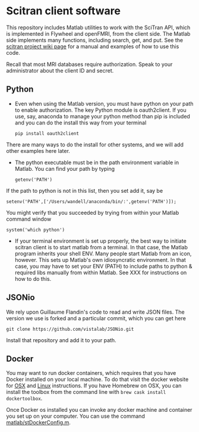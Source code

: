 # Scitran client software

This repository includes Matlab utilities to work with the SciTran API, which is implemented in Flywheel and openFMRI, from the client side.  The Matlab side implements many functions, including search, get, and put. See the [scitran project wiki page](https://github.com/scitran/client/wiki) for a manual and examples of how to use this code.

Recall that most MRI databases require authorization. Speak to your administrator about the client ID and secret.

## Python

* Even when using the Matlab version, you must have python on your path to enable authorization. The key Python module is oauth2client.  If you use, say, anaconda to manage your python method than pip is included and you can do the install this way from your terminal
   ```
   pip install oauth2client
   ```
There are many ways to do the install for other systems, and we will add other examples here later.

* The python executable must be in the path environment variable in Matlab.  You can find your path by typing
   ```
   getenv('PATH')
   ```
If the path to python is not in this list, then you set add it, say be
   ```
   setenv('PATH',['/Users/wandell/anaconda/bin/:',getenv('PATH')]);
   ```
You might verify that you succeeded by trying from within your Matlab command window
   ```
   system('which python')
   ```
* If your terminal environment is set up properly, the best way to initiate scitran client is to start matlab from a terminal.  In that case, the Matlab program inherits your shell ENV. Many people start Matlab from an icon, however. This sets up Matlab's own idiosyncratic environment. In that case, you may have to set your ENV (PATH) to include paths to python & required libs manually from within Matlab.  See XXX for instructions on how to do this.

## JSONio

We rely upon Guillaume Flandin's code to read and write JSON files.  The version we use is forked and a particular commit, which you can get here 
   ```
   git clone https://github.com/vistalab/JSONio.git
   ```
Install that repository and add it to your path.

## Docker

You may want to run docker containers, which requires that you have Docker installed on your local machine. To do that visit the docker website for [OSX](https://docs.docker.com/engine/installation/mac/) and [Linux](https://docs.docker.com/linux/step_one/) instructions. If you have Homebrew on OSX, you can install the toolbox from the command line with `brew cask install dockertoolbox`.

Once Docker os installed you can invoke any docker machine and container you set up on your computer. You can use the command [matlab/stDockerConfig.m](https://github.com/scitran/client/blob/master/utility/stDockerConfig.m).



